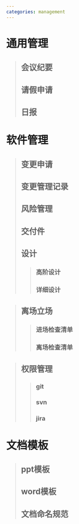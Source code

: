 ```yaml
---
categories: management 	
---
```

# 通用管理
>## 会议纪要
>## 请假申请
>## 日报

# 软件管理
>## 变更申请
>## 变更管理记录
>## 风险管理
>## 交付件
>## 设计
>>### 高阶设计
>>### 详细设计

>## 离场立场
>>### 进场检查清单
>>### 离场检查清单

>## 权限管理
>>### git
>>### svn
>>### jira 

# 文档模板
>## ppt模板
>## word模板
>## 文档命名规范